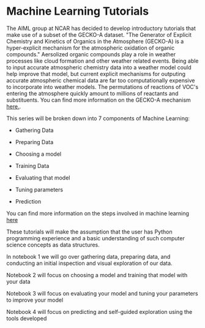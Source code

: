 # Machine Learning Tutorials

The AIML group at NCAR has decided to develop introductory tutorials that make use of a subset of the GECKO-A dataset. "The Generator of Explicit Chemistry and Kinetics of Organics in the Atmosphere (GECKO-A) is a hyper-explicit mechanism for the atmospheric oxidation of organic compounds." Aersolized organic compounds play a role in weather processes like cloud formation and other weather related events. Being able to input accurate atmospheric chemistry data into a weather model could help improve that model, but current explicit mechanisms for outputing accurate atmospheric chemical data are far too computationally expensive to incorporate into weather models. The permutations of reactions of VOC's entering the atmosphere quickly amount to millions of reactants and substituents. You can find more information on the GECKO-A mechanism [here.](https://www2.acom.ucar.edu/modeling/gecko). 

This series will be broken down into 7 components of Machine Learning:

* Gathering Data

* Preparing Data

* Choosing a model

* Training Data

* Evaluating that model

* Tuning parameters

* Prediction

You can find more information on the steps involved in machine learning [here](https://towardsdatascience.com/the-7-steps-of-machine-learning-2877d7e5548e)

These tutorials will make the assumption that the user has Python programming experience and a basic understanding of such computer science concepts as data structures.

In notebook 1 we will go over gathering data, preparing data, and conducting an initial inspection and visual exploration of our data.

Notebook 2 will focus on choosing a model and training that model with your data

Notebook 3 will focus on evaluating your model and tuning your parameters to improve your model 

Notebook 4 will focus on predicting and self-guided exploration using the tools developed
